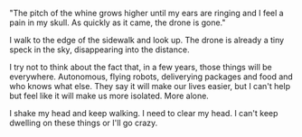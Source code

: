 "The pitch of the whine grows higher until my ears are ringing and I feel a pain in my skull. As quickly as it came, the drone is gone."

I walk to the edge of the sidewalk and look up. The drone is already a tiny speck in the sky, disappearing into the distance.

I try not to think about the fact that, in a few years, those things will be everywhere. Autonomous, flying robots, deliverying packages and food and who knows what else. They say it will make our lives easier, but I can't help but feel like it will make us more isolated. More alone.

I shake my head and keep walking. I need to clear my head. I can't keep dwelling on these things or I'll go crazy.